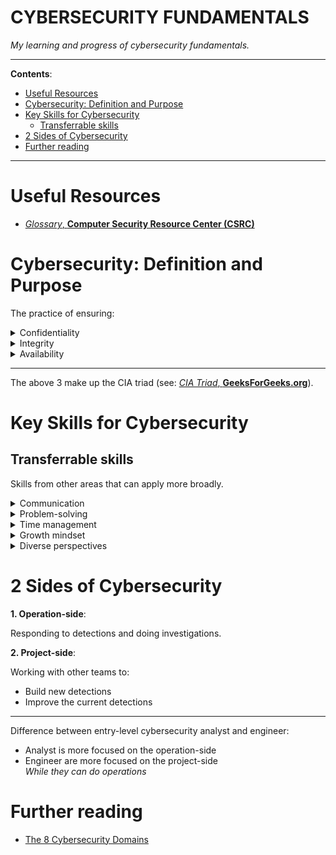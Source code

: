 <h1>CYBERSECURITY FUNDAMENTALS</h1>

_My learning and progress of cybersecurity fundamentals._

---

**Contents**:

- [Useful Resources](#useful-resources)
- [Cybersecurity: Definition and Purpose](#cybersecurity-definition-and-purpose)
- [Key Skills for Cybersecurity](#key-skills-for-cybersecurity)
  - [Transferrable skills](#transferrable-skills)
- [2 Sides of Cybersecurity](#2-sides-of-cybersecurity)
- [Further reading](#further-reading)

---

# Useful Resources
- [_Glossary_, **Computer Security Resource Center (CSRC)**](https://csrc.nist.gov/glossary)

# Cybersecurity: Definition and Purpose
The practice of ensuring:

<details>
<summary>Confidentiality</summary>
<p>
Of identity, data and information about operations and assets.
</p>
</details>

<details>
<summary>Integrity</summary>
<p>
Of data and assets. This involves:
<ul>
    <li>Protecting assets from damage</li>
    <li>Protecting data from unwanted/unauthorised* changes</li>
</ul>
*<i>May be intentional or accidental.</i>
<br><br>
<a href="https://www.geeksforgeeks.org/information-security-integrity/"><i>Information Security | Integrity</i><b>GeeksForGeeks.org</b></a>
</p>
</details>

<details>
<summary>Availability</summary>
<p>
Of networks, data and assets. This means:
<ul>
    <li>Facilitating access where appropriate/authorised</li>
    <li>Protection against access-prevention methods*</li>
</ul>
*<i>Such as DDOS attacks, ransomware, etc.</i>
</p>
</details>

---

The above 3 make up the CIA triad (see: [_CIA Triad_, **GeeksForGeeks.org**](https://www.geeksforgeeks.org/the-cia-triad-in-cryptography/)).

# Key Skills for Cybersecurity
## Transferrable skills
Skills from other areas that can apply more broadly.

<details>
<summary>Communication</summary>
<p>
Security requires proper usage and diverse competencies. Hence: 
<ul>
    <li>Communicate and collaborate with others<br><i>Security frameworks + operations have multiple moving parts</i></li>
    <li>Understanding others' questions or concerns<br><i>Especially for stakeholders, users and key decision makers</i></li>
    <li>Communicating information clearly to individuals<br><i>With technical and non-technical knowledge</i></li>
</ul>
</p>
</details>

<details>
<summary>Problem-solving</summary>
<p>
It is key to proactively identify and solve problems. Hence:
<ul>
    <li>Recognise attack patterns</li>
    <li>Determine efficient risk-minimising solutions</li>
    <li>Try creative/unprecedented approaches</li>
    <li>Grasp trade-offs in various potential solutions</li>
</ul>
</p>
</details>

<details>
<summary>Time management</summary>
<p>
Sense of urgency and effective task-prioritisation is key.
<ul>
    <li>Threats can escalate quickly</li>
    <li>Security requirements are time-sensitive</li>
</ul>
<i>Risks, threats and damage do not wait for you to catch up!</i>
</p>
</details>

<details>
<summary>Growth mindset</summary>
<p>
Technologies, techniques and use-cases evolve; so must you.
</p>
</details>

<details>
<summary>Diverse perspectives</summary>
<p>
Focus cannot grasp everything at once; utilise other perspectives!
</p>
</details>

# 2 Sides of Cybersecurity
**1. Operation-side**:

Responding to detections and doing investigations.

**2. Project-side**:

Working with other teams to:

- Build new detections
- Improve the current detections

---

Difference between entry-level cybersecurity analyst and engineer:

- Analyst is more focused on the operation-side
- Engineer are more focused on the project-side <br> _While they can do operations_

# Further reading
- [The 8 Cybersecurity Domains](./8-cybersecurity-domains.md)